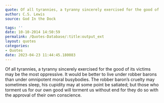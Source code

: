 ```yaml
---
quote: Of all tyrannies, a tyranny sincerely exercised for the good of its victims may be the most oppressive.
author: C.S. Lewis
source: God In the Dock

tags: ''
date: 10-10-2014 14:50:59
permalink: /Quotes-Database/:title:output_ext
layout: quotes
categories:
- Quotes
date: 2023-04-23 11:44:45.180083
---
```

Of all tyrannies, a tyranny sincerely exercised for the good of its victims may be the most oppressive. It would be better to live under robber barons than under omnipotent moral busybodies. The robber baron’s cruelty may sometimes sleep, his cupidity may at some point be satiated; but those who torment us for our own good will torment us without end for they do so with the approval of their own conscience.